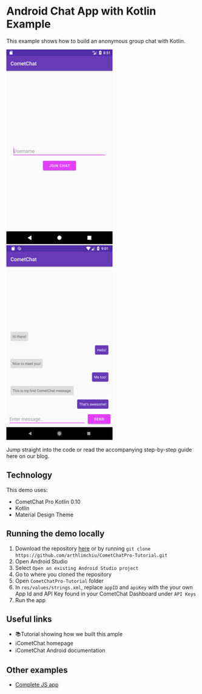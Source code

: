 # Android Chat App with Kotlin Example

This example shows how to build an anonymous group chat with Kotlin.

<img src="screenshots/screenshot_1.png" height="512" width="280"> <img src="screenshots/screenshot_2.png" height="512" width="280">

Jump straight into the code or read the accompanying step-by-step guide here on our blog.

## Technology
This demo uses:

* CometChat Pro Kotlin 0.10
* Kotlin
* Material Design Theme

## Running the demo locally
1. Download the repository [here](https://github.com/arthlimchiu/CometChatPro-Tutorial.git) or by running `git clone https://github.com/arthlimchiu/CometChatPro-Tutorial.git`
2. Open Android Studio
3. Select `Open an existing Android Studio project`
4. Go to where you cloned the repository
5. Open `CometChatPro-Tutorial` folder
6. In `res/values/strings.xml`, replace `appID` and `apiKey` with the your own App Id and API Key found in your
CometChat Dashboard under `API Keys`
7. Run the app

## Useful links

* 📚Tutorial showing how we built this ample
* ℹ️CometChat homepage
* ℹ️CometChat Android documentation

## Other examples

* [Complete JS app](https://github.com/cometchat-pro/javascript-reactjs-chat-app)

